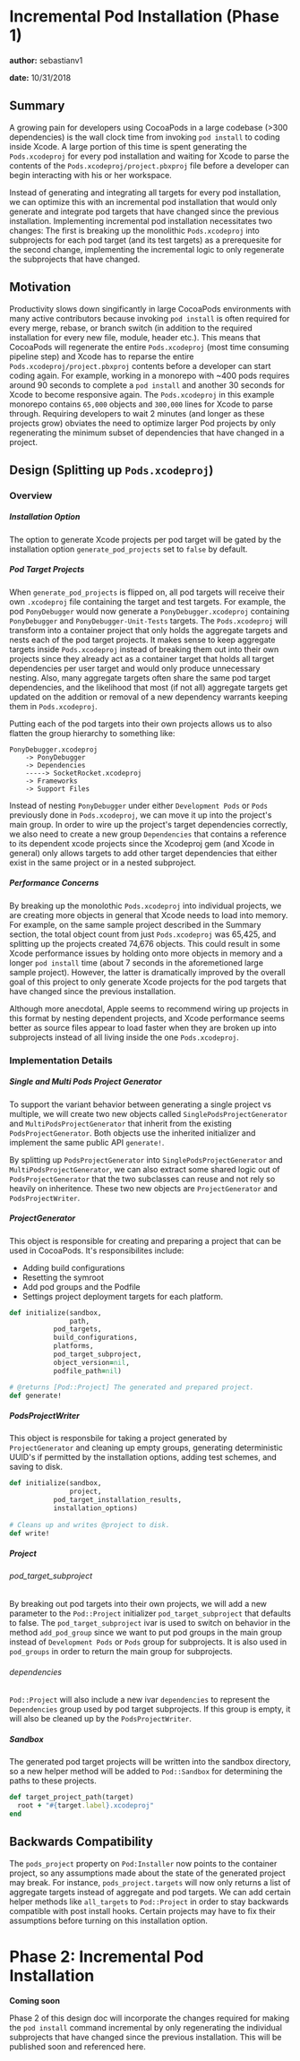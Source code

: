 # Incremental Pod Installation (Phase 1)
**author:** sebastianv1

**date:** 10/31/2018

## Summary
A growing pain for developers using CocoaPods in a large codebase (>300 dependencies) is the wall clock time from invoking `pod install` to coding inside Xcode. A large portion of this time is spent generating the `Pods.xcodeproj` for every pod installation and waiting for Xcode to parse the contents of the `Pods.xcodeproj/project.pbxproj` file before a developer can begin interacting with his or her workspace.

Instead of generating and integrating all targets for every pod installation, we can optimize this with an incremental pod installation that would only generate and integrate pod targets that have changed since the previous installation. Implementing incremental pod installation necessitates two changes: The first is breaking up the monolithic `Pods.xcodeproj` into subprojects for each pod target (and its test targets) as a prerequesite for the second change, implementing the incremental logic to only regenerate the subprojects that have changed.

## Motivation
Productivity slows down singificantly in large CocoaPods environments with many active contributors because invoking `pod install` is often required for every merge, rebase, or branch switch (in addition to the required installation for every new file, module, header etc.). This means that CocoaPods will regenerate the entire `Pods.xcodeproj` (most time consuming pipeline step) and Xcode has to reparse the entire `Pods.xcodeproj/project.pbxproj` contents before a developer can start coding again. For example, working in a monorepo with ~400 pods requires around 90 seconds to complete a `pod install` and another 30 seconds for Xcode to become responsive again. The `Pods.xcodeproj` in this example monorepo contains `65,000` objects and `300,000` lines for Xcode to parse through. Requiring developers to wait 2 minutes (and longer as these projects grow) obviates the need to optimize larger Pod projects by only regenerating the minimum subset of dependencies that have changed in a project.


## Design (Splitting up `Pods.xcodeproj`)
### Overview
##### Installation Option
The option to generate Xcode projects per pod target will be gated by the installation option `generate_pod_projects` set to `false` by default.

##### Pod Target Projects 
When `generate_pod_projects` is flipped on, all pod targets will receive their own `.xcodeproj` file containing the target and test targets. For example, the pod `PonyDebugger` would now generate a `PonyDebugger.xcodeproj` containing `PonyDebugger` and `PonyDebugger-Unit-Tests` targets. The `Pods.xcodeproj` will transform into a container project that only holds the aggregate targets and nests each of the pod target projects. It makes sense to keep aggregate targets inside `Pods.xcodeproj` instead of breaking them out into their own projects since they already act as a container target that holds all target dependencies per user target and would only produce unnecessary nesting. Also, many aggregate targets often share the same pod target dependencies, and the likelihood that most (if not all) aggregate targets get updated on the addition or removal of a new dependency warrants keeping them in `Pods.xcodeproj`.


Putting each of the pod targets into their own projects allows us to also flatten the group hierarchy to something like:
```
PonyDebugger.xcodeproj
	-> PonyDebugger
	-> Dependencies
	-----> SocketRocket.xcodeproj
	-> Frameworks
	-> Support Files
```
Instead of nesting `PonyDebugger` under either `Development Pods` or `Pods` previously done in `Pods.xcodeproj`, we can move it up into the project's main group. In order to wire up the project's target dependencies correctly, we also need to create a new group `Dependencies` that contains a reference to its dependent xcode projects since the Xcodeproj gem (and Xcode in general) only allows targets to add other target dependencies that either exist in the same project or in a nested subproject.

##### Performance Concerns
By breaking up the monolothic `Pods.xcodeproj` into individual projects, we are creating more objects in general that Xcode needs to load into memory. For example, on the same sample project described in the Summary section, the total object count from just `Pods.xcodeproj` was 65,425,  and splitting up the projects created 74,676 objects. This could result in some Xcode performance issues by holding onto more objects in memory and a longer `pod install` time (about 7 seconds in the aforemetioned large sample project). However, the latter is dramatically improved by the overall goal of this project to only generate Xcode projects for the pod targets that have changed since the previous installation. 

Although more anecdotal, Apple seems to recommend wiring up projects in this format by nesting dependent projects, and Xcode performance seems better as source files appear to load faster when they are broken up into subprojects instead of all living inside the one `Pods.xcodeproj`.


### Implementation Details
##### Single and Multi Pods Project Generator
To support the variant behavior between generating a single project vs multiple, we will create two new objects called `SinglePodsProjectGenerator` and `MultiPodsProjectGenerator` that inherit from the existing `PodsProjectGenerator`. Both objects use the inherited initializer and implement the same public API `generate!`.

By splitting up `PodsProjectGenerator` into `SinglePodsProjectGenerator` and `MultiPodsProjectGenerator`, we can also extract some shared logic out of `PodsProjectGenerator` that the two subclasses can reuse and not rely so heavily on inheritence. These two new objects are `ProjectGenerator` and `PodsProjectWriter`.

##### ProjectGenerator
This object is responsible for creating and preparing a project that can be used in CocoaPods. It's responsibilites include:
- Adding build configurations
- Resetting the symroot
- Add pod groups and the Podfile
- Settings project deployment targets for each platform.

```ruby
def initialize(sandbox, 
               path, 
	       pod_targets, 
	       build_configurations, 
	       platforms, 
	       pod_target_subproject, 
	       object_version=nil, 
	       podfile_path=nil)

# @returns [Pod::Project] The generated and prepared project.
def generate!
```

##### PodsProjectWriter
This object is responsbile for taking a project generated by `ProjectGenerator` and cleaning up empty groups, generating deterministic UUID's if permitted by the installation options, adding test schemes, and saving to disk.

```ruby
def initialize(sandbox, 
               project, 
	       pod_target_installation_results, 
	       installation_options)
	       
# Cleans up and writes @project to disk.
def write!
```

##### Project
###### pod_target_subproject

By breaking out pod targets into their own projects, we will add a new parameter to the `Pod::Project` initializer `pod_target_subproject` that defaults to false.
The `pod_target_subproject` ivar is used to switch on behavior in the method `add_pod_group` since we want to put pod groups in the main group instead of `Development Pods` or `Pods` group for subprojects. It is also used in `pod_groups` in order to return the main group for subprojects.

###### dependencies

`Pod::Project` will also include a new ivar `dependencies` to represent the `Dependencies` group used by pod target subprojects. If this group is empty, it will also be cleaned up by the `PodsProjectWriter`.

##### Sandbox
The generated pod target projects will be written into the sandbox directory, so a new helper method will be added to `Pod::Sandbox` for determining the paths to these projects.
```ruby
def target_project_path(target)
  root + "#{target.label}.xcodeproj"
end
```

## Backwards Compatibility
The `pods_project` property on `Pod:Installer` now points to the container project, so any assumptions made about the state of the generated project may break. For instance, `pods_project.targets` will now only returns a list of aggregate targets instead of aggregate and pod targets. We can add certain helper methods like `all_targets` to `Pod::Project` in order to stay backwards compatible with post install hooks. Certain projects may have to fix their assumptions before turning on this installation option.

# Phase 2: Incremental Pod Installation
**Coming soon**

Phase 2 of this design doc will incorporate the changes required for making the `pod install` command incremental by only regenerating the individual subprojects that have changed since the previous installation. This will be published soon and referenced here.

